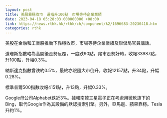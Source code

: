 ```yaml
---
layout: post
title: 美股靠穩收市　道指升100點　市場等待企業業績
date: 2023-04-18 05:28:03.000000000 +08:00
link: https://news.rthk.hk/rthk/ch/component/k2/1696683-20230418.htm
categories: rthk
---
```


美股在金融和工業股推動下靠穩收市，市場等待企業業績及聯儲局官員講話。

道瓊斯指數略為高開後走勢反覆，一度跌90點，尾市走勢好轉，收報33987點，升100點，升幅0.3%。

納斯達克指數曾跌約0.5%，最終亦跟隨大市倒升，收報12157點，升34點，升幅0.28%。

標準普爾500指數收報4151點，升13點，升幅0.33%。

Google母公司Alphabet跌近3%。據報南韓三星電子正在考慮用微軟旗下的Bing，取代Google作為其設備的默認搜索引擎。另外，亞馬遜、蘋果靠穩。Tesla升約1%。

